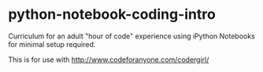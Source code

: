 # python-notebook-coding-intro
Curriculum for an adult "hour of code" experience using iPython Notebooks for minimal setup required.

This is for use with http://www.codeforanyone.com/codergirl/

